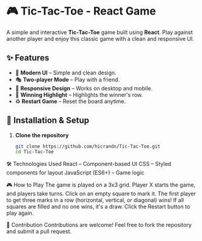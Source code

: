 # 🎮 Tic-Tac-Toe - React Game

A simple and interactive **Tic-Tac-Toe** game built using **React**. Play against another player and enjoy this classic game with a clean and responsive UI.

## ✨ Features

- 🎨 **Modern UI** – Simple and clean design.
- 🎭 **Two-player Mode** – Play with a friend.
- 📱 **Responsive Design** – Works on desktop and mobile.
- 🎉 **Winning Highlight** – Highlights the winner's row.
- ♻️ **Restart Game** – Reset the board anytime.

## 🚀 Installation & Setup

1. **Clone the repository**  
   ```sh
   git clone https://github.com/hicrandn/Tic-Tac-Toe.git
   cd Tic-Tac-Toe

🛠️ Technologies Used
React – Component-based UI
CSS – Styled components for layout
JavaScript (ES6+) – Game logic

🎮 How to Play
The game is played on a 3x3 grid.
Player X starts the game, and players take turns.
Click on an empty square to mark it.
The first player to get three marks in a row (horizontal, vertical, or diagonal) wins!
If all squares are filled and no one wins, it's a draw.
Click the Restart button to play again.

🤝 Contribution
Contributions are welcome! Feel free to fork the repository and submit a pull request.
